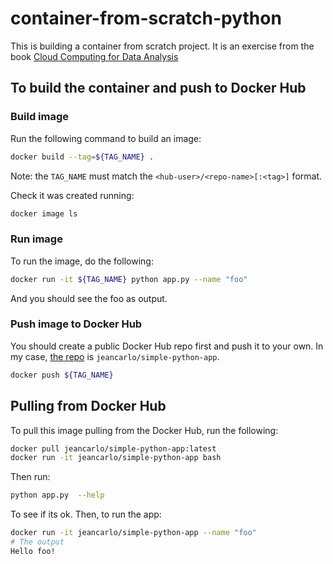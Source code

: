 # container-from-scratch-python

This is building a container from scratch project. It is an exercise from the book [Cloud Computing for Data Analysis](https://noahgift.com/publication/cloud4data/)

## To build the container and push to Docker Hub

### Build image

Run the following command to build an image:

```bash
docker build --tag=${TAG_NAME} .
```

Note: the `TAG_NAME` must match the `<hub-user>/<repo-name>[:<tag>]` format.

Check it was created running:

```bash
docker image ls
```

### Run image

To run the image, do the following:

```bash
docker run -it ${TAG_NAME} python app.py --name "foo"
```

And you should see the foo as output.


### Push image to Docker Hub

You should create a public Docker Hub repo first and push it to your own.
In my case, [the repo](https://hub.docker.com/repository/docker/jeancarlo/simple-python-app) is `jeancarlo/simple-python-app`.

```bash
docker push ${TAG_NAME}
```

## Pulling from Docker Hub

To pull this image pulling from the Docker Hub, run the following:

```bash
docker pull jeancarlo/simple-python-app:latest
docker run -it jeancarlo/simple-python-app bash
```

Then run:

```bash
python app.py  --help
```

To see if its ok. Then, to run the app:

```bash
docker run -it jeancarlo/simple-python-app --name "foo"
# The output
Hello foo!
```
